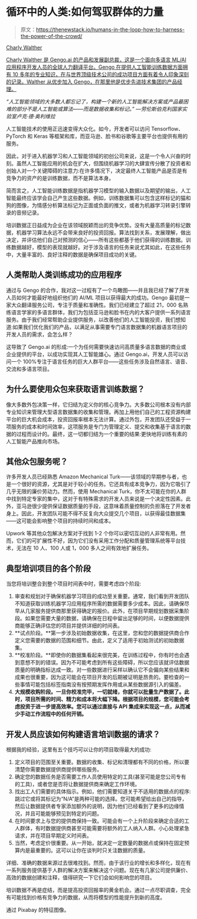 # 循环中的人类:如何驾驭群体的力量

> 原文：<https://thenewstack.io/humans-in-the-loop-how-to-harness-the-power-of-the-crowd/>

[](https://gengo.ai/)

[Charly Walther](https://gengo.ai/)

[Charly Walther 是 Gengo.ai 的产品和发展副总裁，这是一个面向多语言 ML/AI 应用程序开发人员的全球人力翻译平台。Gengo 在提供人工智能训练数据方面拥有 10 多年的专业知识，在与世界顶级技术公司的成功项目方面有着令人印象深刻的记录。Walther 从优步加入 Gengo，在那里他是优步先进技术集团的产品经理。](https://gengo.ai/)

[](https://gengo.ai/)[](https://gengo.ai/)

*“人工智能领域的大多数人都忘记了，构建一个新的人工智能解决方案或产品最困难的部分不是人工智能或算法——而是数据收集和标记。”* *—劳伦斯伯克利国家实验室卢克·德·奥利维拉*

人工智能技术的使用正迅速变得大众化。如今，开发者可以访问 Tensorflow、PyTorch 和 Keras 等框架和库，而亚马逊、脸书和谷歌等主要平台也提供有用的服务。

因此，对于进入机器学习和人工智能领域的初创公司来说，这是一个令人兴奋的时刻。虽然人工智能应用的机会在扩大，但围绕机器学习的大肆宣传分散了投资者和创始人对一个关键障碍的注意力:在许多情况下，决定最终人工智能产品是否是有竞争力的资产的是训练数据，而不是算法本身。

简而言之，人工智能训练数据是指机器学习模型的输入数据以及期望的输出，人工智能最终应该学会自己产生这些数据。例如，训练数据集可以包含这样标记的猫和狗的图像，为情感分析算法标记为正面或负面的推文，或者为机器学习转录引擎转录的音频记录。

培训数据正日益成为企业在该领域脱颖而出的竞争优势。没有大量高质量的标记数据，机器学习算法永远不会带来良好的投资回报。算法找到关系，发展理解，做出决定，并评估他们自己对预测的信心——所有这些都基于他们获得的训练数据。训练数据越好，模型的表现就越好。对于涉及语言的任务来说尤其如此，在这些任务中，大量丰富的、良好注释的数据是确保项目成功的关键。

## 人类帮助人类训练成功的应用程序

通过与 Gengo 的合作，我对这一过程有了一个鸟瞰图——并且我已经了解了开发人员如何才能最好地组织他们的 AI/ML 项目以获得最大的成功。Gengo 最初是一家大众翻译服务公司，专注于质量和准确性。我们已经建立了超过 21，000 名熟练语言学家的多语言群体，我们为包括亚马逊和脸书在内的大客户提供一系列语言服务。由于我们经常帮助企业提供服务，以改善他们的人工智能投资，我们想知道:如果我们优化我们的产品，以满足从事需要专门语言数据集的机器语言项目的开发人员的需求，会怎么样？

这导致了 Gengo.ai 的形成:一个为任何需要快速访问高质量多语言数据的商业或企业提供的平台，以成功实现其人工智能雄心。通过 Gengo.ai，开发人员可以访问一个 100%专注于语言任务的巨大人群平台——这些任务涉及自然语言、语音、交流和多语言项目。

## 为什么要使用众包来获取语言训练数据？

像大多数外包决策一样，它归结为定义你的核心竞争力。大多数公司根本没有内部专业知识来管理大型语言数据集的收集和管理。再加上用他们自己的工程资源构建平台的巨大机会成本，投资回报率根本无法计算。通过外包，开发团队还受益于一项服务的成本和时间效率，这项服务是专门为管理定义、提交和收集基于语言的数据的过程而设计的。最终，这一切都归结为一个重要的结果:更快地将训练有素的人工智能产品推向市场。

## 其他众包服务呢？

许多开发人员已经熟悉 Amazon Mechanical Turk——该领域的早期参与者，也是一个很好的资源，尤其是对于较小的任务。它还具有成本竞争力，因为它吸引了几乎无限的廉价劳动力。然而，使用 Mechanical Turk，你不太可能在你的人群中找到特定专家的集中，这对于有特殊需求的开发人员来说是一个决定性因素。此外，亚马逊很少提供保证数据质量的手段，这意味着质量控制的负担落在了开发者身上。因此，开发团队可能不得不反复向大众提交几个项目，以获得最佳数据集——这可能会影响整个项目的持续时间和成本。

Upwork 等其他众包解决方案对于找到 1-2 个你可以密切互动的人非常有用。然而，它们的可扩展性不好，因为它们没有采用工作分配和质量管理系统等平台技术，无法在 10 人、100 人或 1，000 多人之间有效地扩展任务。

## 典型培训项目的各个阶段

当您将培训整合到整个项目时间表中时，需要考虑四个阶段:

1.  审查和规划对于确保机器学习项目的成功至关重要。通常，我们看到开发团队不知道获取训练机器学习应用程序所需的数据需要多少成本。因此，请确保尽早从几家服务提供商那里获得确定的报价。此外，在项目早期规划数据采集阶段。如果您需要大量的数据，请确保在日程中留出足够的时间，以便数据提供商能够正确评估您的项目并提供详细的时间表。
2.  **试点阶段。**第一步涉及初始数据收集，在这里，您和您的数据提供商合作定义您需要的数据的范围和细节。由此，定义了适用于初始测试的初始数据集。
3.  **校准阶段。**即使你的数据集看起来很完美，在训练过程中，你有时也会遇到意想不到的错误。因为不可能考虑到所有这些障碍，所以您应该就评估数据质量的明确指标达成一致。对一些数据进行采样以确认它不会偏向某些结果和成果也很重要，因为这可能会在项目开发的后期被证明是昂贵的。要检查的一些事情可能包括标签指南没有按预期发挥作用或从某些数据源引入的偏差。
4.  **大规模收购阶段。**一旦你校准完毕，一切就绪，你就可以批量生产数据了。此时，项目所需的时间、精力和成本将大幅下降。根据项目的规模，您可能会考虑投资于进一步提高效率。您可以通过直接与 API 集成来实现这一点，从而减少手动工作流程中的任何开销。****

## 开发人员应该如何构建语言培训数据的请求？

根据我的经验，这里有五个技巧可以让你的项目取得最大的成功:

1.  定义项目的范围至关重要。数据的收集、标记和清理都有不同的价格，所以要清楚你需要数据提供商提供哪些服务。
2.  确定您的数据任务是否需要工作人员使用特定的工具(甚至可能是您公司专有的工具)，或者您是否将让数据提供商来确定工作环境。
3.  找出工人们需要的具体指示。例如，他们需要知道关于不适用的数据点的程序:跳过它或将其标记为“N/A”是两种可能的选择。您可能希望给出自己的指导，然后让数据提供者专家添加额外的说明，因为他们已经看到了更多的边缘情况，并且可能能够预见到特定的问题。
4.  在时间要求上与您的提供商保持一致。可能会有一个上升阶段来确定合适的工人群体，有时数据提供商甚至可能需要将额外的工人纳入人群。小心处理紧急请求，并在项目早期定义时间表。
5.  当然，考虑定价很重要。从一开始，就决定一定数量的数据点或保持在固定预算内是最重要的。这可以让你在谈判时只关注数据的质量。

详细、准确的数据来源过去很难找到。然而，由于该行业的增长和多样化，现在有一系列服务提供基于人群的解决方案来解决这个问题。现在有几家公司提供廉价、高效的数据创建和注释，值得研究一下它们会如何影响您的项目。

培训数据不再是症结，而是提高投资回报率的黄金机会。通过一点尽职调查，完全有可能找到价格有竞争力的数据，从而将模型的性能提升到新的高度。

通过 Pixabay 的特征图像。

<svg xmlns:xlink="http://www.w3.org/1999/xlink" viewBox="0 0 68 31" version="1.1"><title>Group</title> <desc>Created with Sketch.</desc></svg>